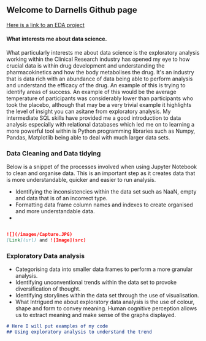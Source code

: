 ## Welcome to Darnells Github page
[Here is a link to an EDA project](https://github.com/dwellin98/dwellin98.github.io/blob/master/Pokemon%20EBA.ipynb)


#### What interests me about data science.
What particularly interests me about data science is the exploratory analysis working within the Clinical Research industry has opened my eye to how crucial data is within drug development and understanding the pharmacokinetics and how  the body metabolises the drug. It's an industry that is data rich with an abundance of data being able to perform analysis and understand the efficacy of the drug. An example of this is trying to identify areas of success. An example of this would be the average temperature of participants was considerably lower than participants who took the placebo, although that may be a very trivial example it highlights the level of insight you can asitane from exploratory analysis.
My intermediate SQL skills have provided me a good introduction to data analysis especially with relational databases which led me on to learning a more powerful tool within is
Python programming libraries such as Numpy, Pandas, Matplotlib being able to deal with much larger data sets.

### Data Cleaning and Data tidying

Below is a snippet of the processes involved when using Jupyter Notebook to clean and organise data. This is an important step as it creates data that is more understandable,
quicker and easier to run analysis.

- Identifying the inconsistencies within the data set such as NaaN, empty and data that is of an incorrect type.
- Formatting data frame column names and indexes to create organised and more understandable data.
-

```markdown

![](/images/Capture.JPG)
[Link](url) and ![Image](src)
```

### Exploratory Data analysis
- Categorising data into smaller data frames to perform a more granular analysis.
- Identifying unconventional trends within  the data set to provoke diversification of thought.
- Identifying storylines within the data set through the use of visualisation.
- What Intrigued me about exploratory data analysis is the use of colour, shape and form to convey meaning. Human cognitive perception allows us to extract meaning and make sense of the graphs displayed.


```markdown
# Here I will put examples of my code 
## Using exploratory analysis to understand the trend


```

